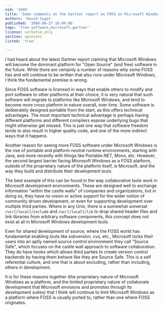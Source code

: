 ```yaml
---
nid: '1646'
title: 'Some comments on the Gartner report on FOSS on Microsoft Windows'
authors: 'David Sugar'
published: '2006-06-27 16:04:08'
tags: 'free-software,microsoft,gartner'
license: verbatim_only
section: opinions
listed: 'true'

---
```

I had heard about the latest Gartner report claiming that Microsoft Windows will become the dominant platform for "Open Source" (and free) software in the future.  While there are certainly a number of reasons why some FOSS has and will continue to be written that also runs under Microsoft Windows, I think the fundamental premise is wrong.

Since FOSS software is licensed in ways that enable others to modify and port software to other platforms at their choice, it is very natural that such software will migrate to platforms like Microsoft Windows, and tend to become more cross platform in nature overall, over time.  Some software is deliberately designed portable from the start, as this offers technical advantages.  The most important technical advantage is perhaps having different platforms and different compilers expose underlying bugs that might otherwise get missed.  This is just one way that software freedom tends to also result in higher quality code, and one of the more indirect ways that it happens.

Another reason for seeing more FOSS software under Microsoft Windows is the rise of portable and platform neutral runtime environments, starting with Java, and more recently with things like Portable.NET, Mono, etc.  However, the second largest barrier facing Microsoft Windows as a FOSS platform, outside of the proprietary nature of the platform itself, is Microsoft, and the way they build and distribute their development tools.

The best example of this can be found in the way collaborative tools work in Microsoft development environments.  These are designed well to exchange information "within the castle walls" of companies and organizations, but in doing so, they have no vision or active support for the wider notion of community driven development, or even for supporting development over multiple third parties.  Where in any Unix, there is a somewhat universal `/usr[/local]/include` and `/usr[/local]/lib` to drop shared header files and link libraries from arbitrary software components, this concept does not exist at all in Microsoft Windows development tools.

Even for shared development of source, where the FOSS world has fundamental enabling tools like subversion, cvs, etc., Microsoft locks their users into an aptly named source control environment they call "Source Safe", which focuses on the castle wall approach to software collaboration.  They do have hooks which allows third parties to create version control backends by having them behave like they are Source Safe.  This is a self referential culture, and one that is about excluding, rather than including, others in development.

It is for these reasons together (the proprietary nature of Microsoft Windows as a platform, and the limited proprietary nature of collaborate development that Microsoft envisions and promotes through its development suites) that I think will continue to limit Microsoft Windows as a platform where FOSS is usually ported to, rather than one where FOSS originates.

